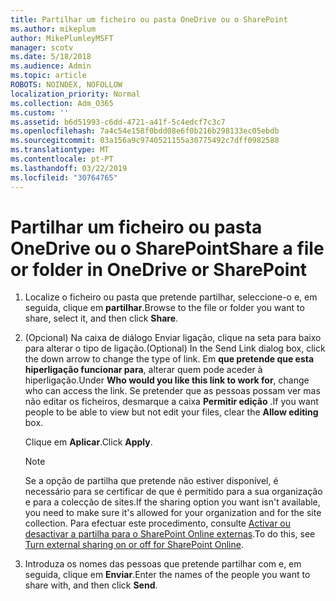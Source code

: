 ```yaml
---
title: Partilhar um ficheiro ou pasta OneDrive ou o SharePoint
ms.author: mikeplum
author: MikePlumleyMSFT
manager: scotv
ms.date: 5/18/2018
ms.audience: Admin
ms.topic: article
ROBOTS: NOINDEX, NOFOLLOW
localization_priority: Normal
ms.collection: Adm_O365
ms.custom: ''
ms.assetid: b6d51993-c6dd-4721-a41f-5c4edcf7c3c7
ms.openlocfilehash: 7a4c54e158f0bdd08e6f0b216b298133ec05ebdb
ms.sourcegitcommit: 03a156a9c9740521155a30775492c7dff0982588
ms.translationtype: MT
ms.contentlocale: pt-PT
ms.lasthandoff: 03/22/2019
ms.locfileid: "30764765"
---
```

# <a name="share-a-file-or-folder-in-onedrive-or-sharepoint"></a><span data-ttu-id="d79d3-102">Partilhar um ficheiro ou pasta OneDrive ou o SharePoint</span><span class="sxs-lookup"><span data-stu-id="d79d3-102">Share a file or folder in OneDrive or SharePoint</span></span>

1. <span data-ttu-id="d79d3-103">Localize o ficheiro ou pasta que pretende partilhar, seleccione-o e, em seguida, clique em **partilhar**.</span><span class="sxs-lookup"><span data-stu-id="d79d3-103">Browse to the file or folder you want to share, select it, and then click **Share**.</span></span>
    
2. <span data-ttu-id="d79d3-104">(Opcional) Na caixa de diálogo Enviar ligação, clique na seta para baixo para alterar o tipo de ligação.</span><span class="sxs-lookup"><span data-stu-id="d79d3-104">(Optional) In the Send Link dialog box, click the down arrow to change the type of link.</span></span> <span data-ttu-id="d79d3-105">Em **que pretende que esta hiperligação funcionar para**, alterar quem pode aceder à hiperligação.</span><span class="sxs-lookup"><span data-stu-id="d79d3-105">Under **Who would you like this link to work for**, change who can access the link.</span></span> <span data-ttu-id="d79d3-106">Se pretender que as pessoas possam ver mas não editar os ficheiros, desmarque a caixa **Permitir edição** .</span><span class="sxs-lookup"><span data-stu-id="d79d3-106">If you want people to be able to view but not edit your files, clear the **Allow editing** box.</span></span> 
    
    <span data-ttu-id="d79d3-107">Clique em **Aplicar**.</span><span class="sxs-lookup"><span data-stu-id="d79d3-107">Click **Apply**.</span></span>
    
    > [!NOTE]
    > <span data-ttu-id="d79d3-108">Se a opção de partilha que pretende não estiver disponível, é necessário para se certificar de que é permitido para a sua organização e para a colecção de sites.</span><span class="sxs-lookup"><span data-stu-id="d79d3-108">If the sharing option you want isn't available, you need to make sure it's allowed for your organization and for the site collection.</span></span> <span data-ttu-id="d79d3-109">Para efectuar este procedimento, consulte [Activar ou desactivar a partilha para o SharePoint Online externas](https://go.microsoft.com/fwlink/?linkid=866426).</span><span class="sxs-lookup"><span data-stu-id="d79d3-109">To do this, see [Turn external sharing on or off for SharePoint Online](https://go.microsoft.com/fwlink/?linkid=866426).</span></span> 
  
3. <span data-ttu-id="d79d3-110">Introduza os nomes das pessoas que pretende partilhar com e, em seguida, clique em **Enviar**.</span><span class="sxs-lookup"><span data-stu-id="d79d3-110">Enter the names of the people you want to share with, and then click **Send**.</span></span>
    

